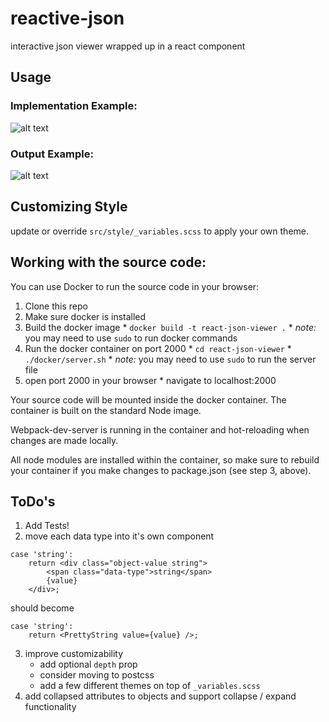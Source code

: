 # reactive-json
interactive json viewer wrapped up in a react component

## Usage
### Implementation Example:
![alt text](https://github.com/mac-s-g/react-json-viewer/blob/master/docs/source-example-v1.png?raw=true "Usage Example")

### Output Example:
![alt text](https://github.com/mac-s-g/react-json-viewer/blob/master/docs/output-example-v1.png?raw=true "Output Example")

## Customizing Style
update or override `src/style/_variables.scss` to apply your own theme.

## Working with the source code:
You can use Docker to run the source code in your browser:
  1. Clone this repo
  2. Make sure docker is installed
  3. Build the docker image
    * `docker build -t react-json-viewer .`
    * *note:* you may need to use `sudo` to run docker commands
  4. Run the docker container on port 2000
    * `cd react-json-viewer`
    * `./docker/server.sh`
    * *note:* you may need to use `sudo` to run the server file
  5. open port 2000 in your browser
    * navigate to localhost:2000
  
Your source code will be mounted inside the docker container.  The container is built on the standard Node image.  

Webpack-dev-server is running in the container and hot-reloading when changes are made locally.

All node modules are installed within the container, so make sure to rebuild your container if you make changes to package.json (see step 3, above).

## ToDo's
1. Add Tests!
2. move each data type into it's own component
```
case 'string':
    return <div class="object-value string">
        <span class="data-type">string</span> 
        {value}
    </div>;
```
should become 
``` 
case 'string':
    return <PrettyString value={value} />;
```

3. improve customizability
    * add optional `depth` prop
    * consider moving to postcss
    * add a few different themes on top of `_variables.scss`
4. add collapsed attributes to objects and support collapse / expand functionality

